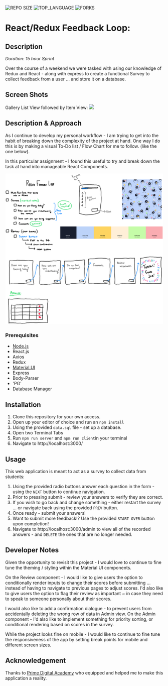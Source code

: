 






![REPO SIZE](https://img.shields.io/github/repo-size/blakesmithmn/weekend-redux-feedback-loop?style=flat-square)
![TOP_LANGUAGE](https://img.shields.io/github/languages/top/blakesmithmn/weekend-redux-feedback-loop?style=flat-square)
![FORKS](https://img.shields.io/github/forks/blakesmithmn/weekend-redux-feedback-loop?style=social)


# React/Redux Feedback Loop:

## Description

_Duration: 15 hour Sprint_

Over the course of a weekend we were tasked with using our knowledge of Redux and React - along with express to create a functional Survey to collect feedback from a user ... and store it on a database.


## Screen Shots

Gallery List View followed by Item View:
![](finalproduct.gif)



## Description & Approach


As I continue to develop my personal workflow - I am trying to get into the habit of breaking down the complexity of the project at hand. One way I do this is by making a visual To-Do list / Flow Chart for me to follow. (like the one below). 

In this particular assignment - I found this useful to try and break down the task at hand into manageable React Components.

![](concept.png)



### Prerequisites
- [Node.js](https://nodejs.org/en/)
- React.js
- Axios
- Redux
- [Material.UI](https://mui.com)
- Express 
- Body-Parser
- 'PG'
- Database Manager

## Installation
1. Clone this repository for your own access.
2. Open up your editor of choice and run an `npm install`
3. Using the provided `data.sql` file - set up a database.
4. Open two Terminal Tabs
5. Run `npm run server`  and `npm run client`in your terminal
6. Navigate to http://localhost:3000/

## Usage
This web application is meant to act as a survey to collect data from students:
 1. Using the provided radio buttons answer each question in the form - using the `NEXT` button to continue navigation.
 2. Prior to pressing submit - review your answers to verify they are correct.
 3. If you wish to go back and change something - either restart the survey ... or navigate back using the provided `PREV` button.
 4. Once ready - submit your answers!
 5. Want to submit more feedback!? Use the provided `START OVER` button upon completion!
 6. Navigate to http://localhost:3000/admin to view all of the recorded answers - and `DELETE` the ones that are no longer needed.


## Developer Notes

Given the opportunity to revisit this project - I would love to continue to fine tune the theming / styling within the Material UI components.

On the Review component - I would like to give users the option to conditionally render inputs to change their scores before submitting ... instead of having to navigate to previous pages to adjust scores. I'd also like to give users the option to flag their review as important ~ in case they need to speak to someone personally about their scores. 

I would also like to add a confirmation dialogue - to prevent users from accidentally deleting the wrong row of data in Admin view. On the Admin component - I'd also like to implement something for priority sorting, or conditional rendering based on scores in the survey. 

While the project looks fine on mobile - I would like to continue to fine tune the responsiveness of the app by setting break points for mobile and different screen sizes. 

## Acknowledgement
Thanks to [Prime Digital Academy](www.primeacademy.io) who equipped and helped me to make this application a reality.
